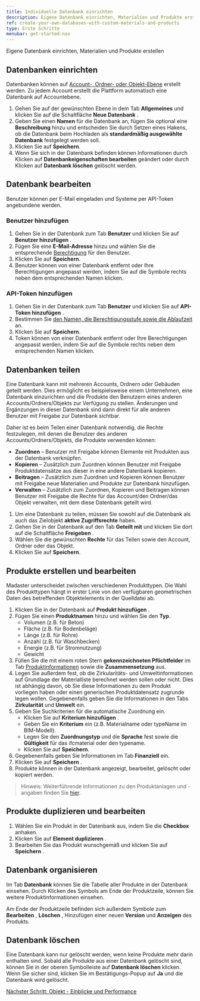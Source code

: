 ```yaml
---
title: Individuelle Datenbank einrichten
description: Eigene Datenbank einrichten, Materialien und Produkte erstellen
ref: create-your-own-databases-with-custom-materials-and-products
type: Erste Schritte
menubar: get-started-nav
---
```


Eigene Datenbank einrichten, Materialien und Produkte erstellen

## Datenbanken einrichten

Datenbanken können auf <a href="/at/de/knowledge-base/databases#datenbank-erstellen" target="_blank">Account-, Ordner- oder Objekt-Ebene</a> erstellt werden. Zu jedem Account erstellt die Plattform automatisch eine Datenbank auf Accountebene.

1. Gehen Sie auf der gewünschten Ebene in dem Tab **Allgemeines** und klicken Sie auf die Schaltfläche **Neue Datenbank** <iconify-icon inline icon='mdi-database-plus-outline'/>.
2. Geben Sie einen **Namen** für die Datenbank an, fügen Sie optional eine **Beschreibung** hinzu und entscheiden Sie durch Setzen eines Hakens, ob die Datenbank beim Hochladen als **standardmäßig ausgewählte Datenbank** festgelegt werden soll.
3. Klicken Sie auf **Speichern**.
4. Wenn Sie sich in der Datenbank befinden können Informationen durch Klicken auf **Datenbankeigenschaften bearbeiten** <iconify-icon inline icon='mdi-pencil-outline'/> geändert oder durch Klicken auf **Datenbank löschen** <iconify-icon inline icon='mdi-delete-outline'/> gelöscht werden.

## Datenbank bearbeiten

Benutzer können per E-Mail eingeladen und Systeme per API-Token angebundene werden.

### Benutzer hinzufügen

1. Gehen Sie in der Datenbank zum Tab **Benutzer** und klicken Sie auf **Benutzer hinzufügen** <iconify-icon inline icon='mdi-account-plus-outline'/>.
2. Fügen Sie eine **E-Mail-Adresse** hinzu und wählen Sie die entsprechende <a href="/at/de/knowledge-base/users" target="_blank">Berechtigung</a> für den Benutzer.
3. Klicken Sie auf **Speichern**.
4. Benutzer können von einer Datenbank entfernt <iconify-icon inline icon='mdi-delete-outline'/> oder Ihre Berechtigungen angepasst <iconify-icon inline icon='mdi-pencil-outline'/> werden, indem Sie auf die Symbole rechts neben dem entsprechenden Namen klicken.

### API-Token hinzufügen

1. Gehen Sie in der Datenbank zum Tab **Benutzer** und klicken Sie auf **API-Token hinzufügen** <iconify-icon inline icon='mdi-account-plus-outline'/>.
2. Bestimmen Sie <a href="/at/de/api/#autorisierung" target="_blank">den Namen, die Berechtigungsstufe sowie die Ablaufzeit</a> an.
3. Klicken Sie auf **Speichern**.
4. Token können von einer Datenbank entfernt <iconify-icon inline icon='mdi-delete-outline'/> oder Ihre Berechtigungen angepasst <iconify-icon inline icon='mdi-pencil-outline'/> werden, indem Sie auf die Symbole rechts neben dem entsprechenden Namen klicken.

## Datenbanken teilen

Eine Datenbank kann mit mehreren Accounts, Ordnern oder Gebäuden geteilt werden. Dies ermöglicht es beispielsweise einem Unternehmen, eine Datenbank einzurichten und die Produkte den Benutzern eines anderen Accounts/Ordners/Objekts zur Verfügung zu stellen. Änderungen und Ergänzungen in dieser Datenbank sind dann direkt für alle anderen Benutzer mit Freigabe zur Datenbank sichtbar.

Daher ist es beim Teilen einer Datenbank notwendig, die Rechte festzulegen, mit denen die Benutzer des anderen Accounts/Ordners/Objekts, die Produkte verwenden können:
  * **Zuordnen** – Benutzer mit Freigabe können Elemente mit Produkten aus der Datenbank verknüpfen.
  * **Kopieren** – Zusätzlich zum Zuordnen können Benutzer mit Freigabe Produktdatensätze aus dieser in eine andere Datenbank kopieren.
  * **Beitragen** – Zusätzlich zum Zuordnen und Kopieren können Benutzer mit Freigabe neue Materialien und Produkte zur Datenbank hinzufügen.
  * **Verwalten** – Zusätzlich zum Zuordnen, Kopieren und Beitragen können Benutzer mit Freigabe die Rechte für das Account/den Ordner/das Objekt verwalten, mit dem diese Datenbank geteilt wird.

1. Um eine Datenbank zu teilen, müssen Sie sowohl auf die Datenbank als auch das Zielobjekt **aktive Zugriffsrechte** haben.
2. Gehen Sie in der Datenbank auf den Tab **Geteilt mit** und klicken Sie dort auf die Schaltfläche **Freigeben** <iconify-icon inline icon='mdi-plus-circle-outline'/>.
3. Wählen Sie die gewünschten **Rechte** für das Teilen sowie den Account, Ordner oder das Objekt.
4. Klicken Sie auf **Speichern**.

## Produkte erstellen und bearbeiten

Madaster unterscheidet zwischen verschiedenen Produkttypen. Die Wahl des Produkttypen hängt in erster Linie von den verfügbaren geometrischen Daten des betreffenden Objektelements in der Quelldatei ab.

1. Klicken Sie in der Datenbank auf **Produkt hinzufügen** <iconify-icon inline icon='mdi-plus-circle-outline'/>.
2. Fügen Sie einen **Produktnamen** hinzu und wählen Sie den **Typ**.
   * Volumen (z.B. für Beton)
   * Fläche (z.B. für Bodenbeläge)
   * Länge (z.B. für Rohre)
   * Anzahl (z.B. für Waschbecken)
   * Energie (z.B. für Stromnutzung)
   * Gewicht
3. Füllen Sie die mit einem roten Stern **gekennzeichneten Pflichtfelder** im Tab <a href="/at/de/knowledge-base/databases-products#produktinformation---allgemein" target="_blank">Produktinformationen</a> sowie die **Zusammensetzung** aus.
4. Legen Sie außerdem fest, ob die Zirkularitäts- und Umweltinformationen auf Grundlage der Materialliste berechnet werden sollen oder nicht. Dies ist abhängig davon, ob Sie diese Informationen zu dem Produkt vorliegen haben oder einen generischen Produktdatensatz zugrunde legen wollen. Gegebenenfalls geben Sie die Informationen in den Tabs **Zirkularität** und **Umwelt** ein.
5. Geben Sie Suchkriterien für die automatische Zuordnung ein.
   * Klicken Sie auf **Kriterium hinzufügen** <iconify-icon inline icon='mdi-plus-circle-outline'/>.
   * Geben Sie ein **Kriterium** ein (z.B. Materialname oder typeName im BIM-Modell).
   * Legen Sie den **Zuordnungstyp** und die **Sprache** fest sowie die **Gültigkeit** für das ifcmaterial oder den typename.
   * Klicken Sie auf **Speichern**.
6. Gegebenenfalls geben Sie Informationen im Tab **Finanziell** ein.
7. Klicken Sie  auf **Speichern** <iconify-icon inline icon='mdi-content-save-outline'/>.
8. Produkte können in der Datenbank angezeigt, bearbeitet, gelöscht oder kopiert werden.

> Hinweis: Weiterführende Informationen zu den Produktanlagen und -angaben finden Sie <a href="/at/de/knowledge-base/databases#product-information" target="_blank">hier</a>.

## Produkte duplizieren und bearbeiten

1. Wählen Sie ein Produkt in der Datenbank aus, indem Sie die **Checkbox** <iconify-icon inline icon='mdi-checkbox-marked'/> anhaken.
2. Klicken Sie auf **Element duplizieren** <iconify-icon inline icon='mdi-content-copy'/>.
3. Bearbeiten Sie das Produkt wunschgemäß und klicken Sie auf **Speichern** <iconify-icon inline icon='mdi-content-save-outline'/>.

## Datenbank organisieren

Im Tab **Datenbank** können Sie die Tabelle aller Produkte in der Datenbank einsehen. Durch Klicken des Symbols <iconify-icon inline icon='mdi-chevron-down'/> am Ende der Produktzeile, können Sie weitere Produktinformationen einsehen.

Am Ende der Produktzeile befinden sich außerdem Symbole zum **Bearbeiten** <iconify-icon inline icon='mdi-pencil-outline'/>, **Löschen** <iconify-icon inline icon='mdi-delete-outline'/>, Hinzufügen einer neuen **Version** <iconify-icon inline icon='mdi-content-duplicate'/> und **Anzeigen** <iconify-icon inline icon='mdi-arrow-right-circle-outline'/> des Produkts.

## Datenbank löschen

Eine Datenbank kann nur gelöscht werden, wenn keine Produkte mehr darin enthalten sind. Sobald alle Produkte aus einer Datenbank gelöscht sind, können Sie in der oberen Symbolleiste auf **Datenbank löschen** <iconify-icon inline icon='mdi-delete-outline'/> klicken. Wenn Sie sicher sind, klicken Sie im Bestätigungs-Popup auf **Ja** und die Datenbank wird gelöscht.

<a class="next-button" href="/at/de/get-started/object-insights-and-performance">Nächster Schritt: Objekt - Einblicke und Performance</a>